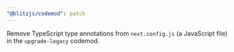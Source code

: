 ```yaml
---
"@blitzjs/codemod": patch
---
```


Remove TypeScript type annotations from `next.config.js` (a JavaScript file) in the `upgrade-legacy` codemod.
